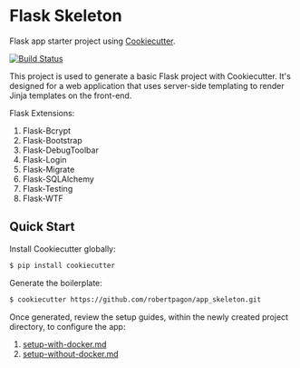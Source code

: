 # Flask Skeleton

Flask app starter project using [Cookiecutter](https://github.com/audreyr/cookiecutter).

[![Build Status](https://travis-ci.org/robertpagon/app-skeleton.svg?branch=master)](https://travis-ci.org/robertpagon/app-skeleton)

This project is used to generate a basic Flask project with Cookiecutter. It's designed for a web application that uses server-side templating to render Jinja templates on the front-end.

Flask Extensions:

1. Flask-Bcrypt
1. Flask-Bootstrap
1. Flask-DebugToolbar
1. Flask-Login
1. Flask-Migrate
1. Flask-SQLAlchemy
1. Flask-Testing
1. Flask-WTF

## Quick Start

Install Cookiecutter globally:

```sh
$ pip install cookiecutter
```

Generate the boilerplate:

```sh
$ cookiecutter https://github.com/robertpagon/app_skeleton.git
```

Once generated, review the setup guides, within the newly created project directory, to configure the app:

1. [setup-with-docker.md](%7B%7Bcookiecutter.app_slug%7D%7D/setup-with-docker.md)
1. [setup-without-docker.md](%7B%7Bcookiecutter.app_slug%7D%7D/setup-without-docker.md)

